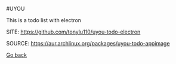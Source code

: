 #UYOU

 This is a todo list with electron

 SITE: https://github.com/tonylu110/uyou-todo-electron

 SOURCE: https://aur.archlinux.org/packages/uyou-todo-appimage

 [Go back](https://portable-linux-apps.github.io/apps.html)
